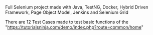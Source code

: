 Full Selenium project made with Java, TestNG, Docker, Hybrid Driven Framework, Page Object Model, Jenkins and Selenium Grid

There are 12 Test Cases made to test basic functions of the "https://tutorialsninja.com/demo/index.php?route=common/home"
